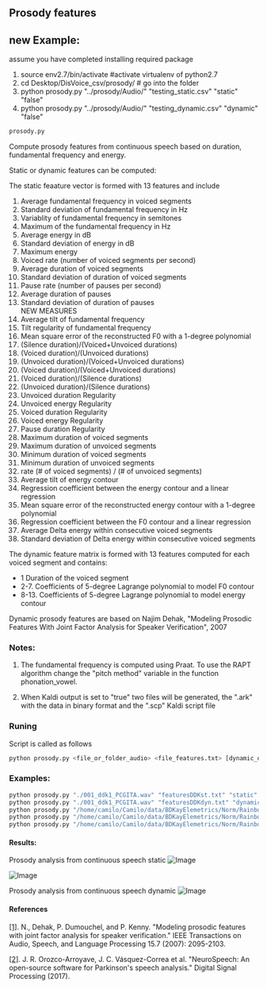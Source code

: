 ## Prosody features

## new Example:
assume you have completed installing required package
1. source env2.7/bin/activate #activate virtualenv of python2.7
2. cd Desktop/DisVoice_csv/prosody/ # go into the folder
3. python prosody.py "../prosody/Audio/" "testing_static.csv" "static" "false"
4. python prosody.py "../prosody/Audio/" "testing_dynamic.csv" "dynamic" "false"


```sh
prosody.py
```

Compute prosody features from continuous speech based on duration, fundamental frequency and energy.

Static or dynamic features can be computed:

The static feaature vector is formed with 13 features and include

1. Average fundamental frequency in voiced segments
2. Standard deviation of fundamental frequency in Hz
3. Variablity of fundamental frequency in semitones
4. Maximum of the fundamental frequency in Hz
5. Average energy in dB
6. Standard deviation of energy in dB
7. Maximum energy
8. Voiced rate (number of voiced segments per second)
9. Average duration of voiced segments
10. Standard deviation of duration of voiced segments
11. Pause rate (number of pauses per second)
12. Average duration of pauses
13. Standard deviation of duration of pauses
 <br /> NEW MEASURES <br />
14. Average tilt of fundamental frequency
15. Tilt regularity of fundamental frequency
16. Mean square error of the reconstructed F0 with a  1-degree polynomial
17. (Silence duration)/(Voiced+Unvoiced durations)
18. (Voiced duration)/(Unvoiced durations)
19. (Unvoiced duration)/(Voiced+Unvoiced durations)
20. (Voiced duration)/(Voiced+Unvoiced durations)
21. (Voiced duration)/(Silence durations)
22. (Unvoiced duration)/(Silence durations)
23. Unvoiced duration Regularity
24. Unvoiced energy Regularity
25. Voiced duration Regularity
26. Voiced energy Regularity
27. Pause duration Regularity
28. Maximum duration of voiced segments
29. Maximum duration of unvoiced segments
30. Minimum duration of voiced segments
31. Minimum duration of unvoiced segments
32. rate (# of voiced segments) / (# of unvoiced segments)
33. Average tilt of energy contour
34. Regression coefficient between the energy contour and a linear regression
35. Mean square error of the reconstructed energy contour with a  1-degree polynomial
34. Regression coefficient between the F0 contour and a linear regression
37. Average Delta energy within consecutive voiced segments
38. Standard deviation of Delta energy within consecutive voiced segments


The dynamic feature matrix is formed with 13 features computed for each voiced segment and contains:

- 1 Duration of the voiced segment
- 2-7. Coefficients of 5-degree Lagrange polynomial to model F0 contour
- 8-13. Coefficients of 5-degree Lagrange polynomial to model energy contour

Dynamic prosody features are based on
Najim Dehak, "Modeling Prosodic Features With Joint Factor Analysis for Speaker Verification", 2007

### Notes:

1. The fundamental frequency is computed using Praat. To use the RAPT algorithm change the "pitch method" variable in the function phonation_vowel.

2. When Kaldi output is set to "true" two files will be generated, the ".ark" with the data in binary format and the ".scp" Kaldi script file

### Runing
Script is called as follows
```sh
python prosody.py <file_or_folder_audio> <file_features.txt> [dynamic_or_static (default static)] [plots (true or false) (default false)] [kaldi output (true or false) (default false)]
```

### Examples:
```sh
python prosody.py "./001_ddk1_PCGITA.wav" "featuresDDKst.txt" "static" "true"
python prosody.py "./001_ddk1_PCGITA.wav" "featuresDDKdyn.txt" "dynamic" "true"
python prosody.py "/home/camilo/Camilo/data/BDKayElemetrics/Norm/Rainbow/" "featuresDDKdynFolder.txt" "dynamic" "false"
python prosody.py "/home/camilo/Camilo/data/BDKayElemetrics/Norm/Rainbow/" "featuresDDKstatFolder.txt" "static" "false"
python prosody.py "/home/camilo/Camilo/data/BDKayElemetrics/Norm/Rainbow/" "featuresDDKdynFolder.txt" "dynamic" "false" "true"

```

#### Results:

Prosody analysis from continuous speech static
![Image](https://github.com/jcvasquezc/DisVoice/blob/master/images/prosody1.png?Raw=true)

![Image](https://github.com/jcvasquezc/DisVoice/blob/master/images/prosody3.png?Raw=true)


Prosody analysis from continuous speech dynamic
![Image](https://github.com/jcvasquezc/DisVoice/blob/master/images/prosody2.png?raw=true)

#### References

[[1]](http://ieeexplore.ieee.org/abstract/document/4291597/). N., Dehak, P. Dumouchel, and P. Kenny. "Modeling prosodic features with joint factor analysis for speaker verification." IEEE Transactions on Audio, Speech, and Language Processing 15.7 (2007): 2095-2103.

[[2]](http://www.sciencedirect.com/science/article/pii/S105120041730146X). J. R. Orozco-Arroyave, J. C. Vásquez-Correa et al. "NeuroSpeech: An open-source software for Parkinson's speech analysis." Digital Signal Processing (2017).
